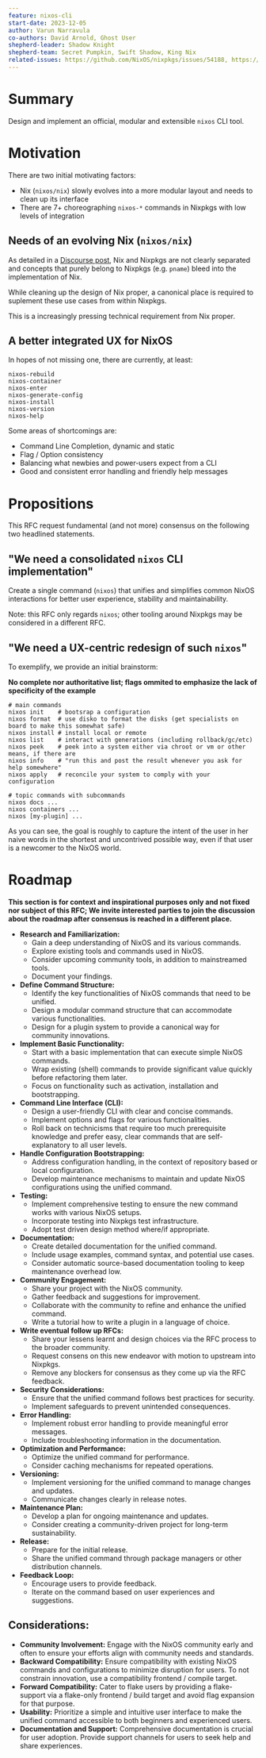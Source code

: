 ```yaml
---
feature: nixos-cli
start-date: 2023-12-05
author: Varun Narravula
co-authors: David Arnold, Ghost User
shepherd-leader: Shadow Knight
shepherd-team: Secret Pumpkin, Swift Shadow, King Nix
related-issues: https://github.com/NixOS/nixpkgs/issues/54188, https://github.com/NixOS/nixpkgs/issues/51198, TBD
---
```


# Summary
[summary]: #summary

Design and implement an official, modular and extensible `nixos` CLI tool.

# Motivation
[motivation]: #motivation

There are two initial motivating factors:
 - Nix (`nixos/nix`) slowly evolves into a more modular layout and needs to clean up its interface
 - There are 7+ choreographing `nixos-*` commands in Nixpkgs with low levels of integration


## Needs of an evolving Nix (`nixos/nix`)

As detailed in a [Discourse post](https://discourse.nixos.org/t/nixpkgs-cli-working-group-member-search/30517), Nix
and Nixpkgs are not clearly separated and concepts that purely belong to Nixpkgs (e.g. `pname`) bleed into the
implementation of Nix.

While cleaning up the design of Nix proper, a canonical place is required to suplement these use cases from within Nixpkgs.

This is a increasingly pressing technical requirement from Nix proper.

## A better integrated UX for NixOS

In hopes of not missing one, there are currently, at least:
```
nixos-rebuild
nixos-container
nixos-enter
nixos-generate-config
nixos-install
nixos-version
nixos-help
```

Some areas of shortcomings are:

- Command Line Completion, dynamic and static
- Flag / Option consistency
- Balancing what newbies and power-users expect from a CLI
- Good and consistent error handling and friendly help messages

# Propositions
[propositions]: #propositions

This RFC request fundamental (and not more) consensus on the following two headlined statements.

## "We need a consolidated `nixos` CLI implementation"

Create a single command (`nixos`) that unifies and simplifies common NixOS interactions for better user experience, stability and maintainability.

Note: this RFC only regards `nixos`; other tooling around Nixpkgs may be considered in a different RFC.

## "We need a UX-centric redesign of such `nixos`"

To exemplify, we provide an initial brainstorm:

**No complete nor authoritative list; flags ommited to emphasize the lack of specificity of the example**

```console
# main commands
nixos init    # bootsrap a configuration
nixos format  # use disko to format the disks (get specialists on board to make this somewhat safe)
nixos install # install local or remote
nixos list    # interact with generations (including rollback/gc/etc)
nixos peek    # peek into a system either via chroot or vm or other means, if there are
nixos info    # "run this and post the result whenever you ask for help somewhere"
nixos apply   # reconcile your system to comply with your configuration

# topic commands with subcommands
nixos docs ...
nixos containers ...
nixos [my-plugin] ...
```

As you can see, the goal is roughly to capture the intent of the user in her naive words in the shortest and uncontrived possible way, even if that user is a newcomer to the NixOS world.

# Roadmap
[roadmap]: #roadmap

**This section is for context and inspirational purposes only and not fixed nor subject of this RFC; We invite interested parties to join the discussion about the roadmap after consensus is reached in a different place.**

- **Research and Familiarization:**
    - Gain a deep understanding of NixOS and its various commands.
    - Explore existing tools and commands used in NixOS.
    - Consider upcoming community tools, in addition to mainstreamed tools.
    - Document your findings.
- **Define Command Structure:**
    - Identify the key functionalities of NixOS commands that need to be unified.
    - Design a modular command structure that can accommodate various functionalities.
    - Design for a plugin system to provide a canonical way for community innovations.
- **Implement Basic Functionality:**
    - Start with a basic implementation that can execute simple NixOS commands.
    - Wrap existing (shell) commands to provide significant value quickly before refactoring them later.
    - Focus on functionality such as activation, installation and bootstrapping.
- **Command Line Interface (CLI):**
    - Design a user-friendly CLI with clear and concise commands.
    - Implement options and flags for various functionalities.
    - Roll back on technicisms that require too much prerequisite knowledge and prefer easy, clear commands that are self-explanatory to all user levels.
- **Handle Configuration Bootstrapping:**
    - Address configuration handling, in the context of repository based or local configuration.
    - Develop maintenance mechanisms to maintain and update NixOS configurations using the unified command.
- **Testing:**
    - Implement comprehensive testing to ensure the new command works with various NixOS setups.
    - Incorporate testing into Nixpkgs test infrastructure.
    - Adopt test driven design method where/if appropriate.
- **Documentation:**
    - Create detailed documentation for the unified command.
    - Include usage examples, command syntax, and potential use cases.
    - Consider automatic source-based documentation tooling to keep maintenance overhead low.
- **Community Engagement:**
    - Share your project with the NixOS community.
    - Gather feedback and suggestions for improvement.
    - Collaborate with the community to refine and enhance the unified command.
    - Write a tutorial how to write a plugin in a language of choice.
- **Write eventual follow up RFCs:**
    - Share your lessens learnt and design choices via the RFC process to the broader community.
    - Request consens on this new endeavor with motion to upstream into Nixpkgs.
    - Remove any blockers for consensus as they come up via the RFC feedback.
- **Security Considerations:**
    - Ensure that the unified command follows best practices for security.
    - Implement safeguards to prevent unintended consequences.
- **Error Handling:**
    - Implement robust error handling to provide meaningful error messages.
    - Include troubleshooting information in the documentation.
- **Optimization and Performance:**
    - Optimize the unified command for performance.
    - Consider caching mechanisms for repeated operations.
- **Versioning:**
    - Implement versioning for the unified command to manage changes and updates.
    - Communicate changes clearly in release notes.
- **Maintenance Plan:**
    - Develop a plan for ongoing maintenance and updates.
    - Consider creating a community-driven project for long-term sustainability.
- **Release:**
    - Prepare for the initial release.
    - Share the unified command through package managers or other distribution channels.
- **Feedback Loop:**
    - Encourage users to provide feedback.
    - Iterate on the command based on user experiences and suggestions.

## Considerations:

- **Community Involvement:** Engage with the NixOS community early and often to ensure your efforts align with community needs and standards.
- **Backward Compatibility:** Ensure compatibility with existing NixOS commands and configurations to minimize disruption for users. To not constrain innovation, use a compatibility frontend / compile target.
- **Forward Compatibility:** Cater to flake users by providing a flake-support via a flake-only frontend / build target and avoid flag expansion for that purpose.
- **Usability:** Prioritize a simple and intuitive user interface to make the unified command accessible to both beginners and experienced users.
- **Documentation and Support:** Comprehensive documentation is crucial for user adoption. Provide support channels for users to seek help and share experiences.
